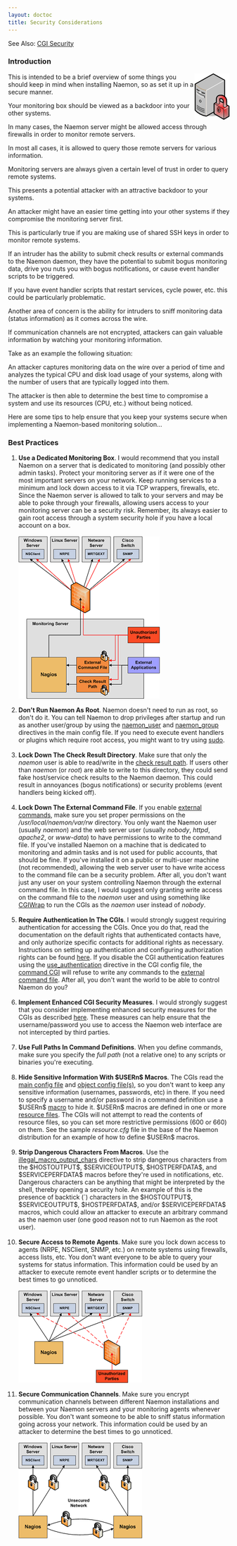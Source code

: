 ```yaml
---
layout: doctoc
title: Security Considerations
---
```


<span class="glyphicon glyphicon-arrow-right"></span> See Also: <a href="cgisecurity.html">CGI Security</a>

<a name="intro"></a>

### Introduction

<img src="images/security.png" border="0" style="float: right; clear: both;" alt="Security" title="Security">

This is intended to be a brief overview of some things you should keep in mind when
installing Naemon, so as set it up in a secure manner.

Your monitoring box should be viewed as a backdoor into your other systems.

In many cases, the Naemon server might be allowed access through firewalls in order
to monitor remote servers.

In most all cases, it is allowed to query those remote servers for various information.

Monitoring servers are always given a certain level of trust in order to query remote systems.

This presents a potential attacker with an attractive backdoor to your systems.

An attacker might have an easier time getting into your other systems if they compromise
the monitoring server first.

This is particularly true if you are making use of shared SSH keys in order to monitor remote systems.

If an intruder has the ability to submit check results or external commands to the Naemon
daemon, they have the potential to submit bogus monitoring data, drive you nuts you with
bogus notifications, or cause event handler scripts to be triggered.

If you have event handler scripts that restart services, cycle power, etc. this could be particularly problematic.

Another area of concern is the ability for intruders to sniff monitoring data (status information) as it comes across the wire.

If communication channels are not encrypted, attackers can gain valuable information by watching your monitoring information.

Take as an example the following situation:

An attacker captures monitoring data on the wire over a period of time and analyzes the
typical CPU and disk load usage of your systems, along with the number of users that are
typically logged into them.

The attacker is then able to determine the best time to compromise a system and use its
resources (CPU, etc.) without being noticed.

Here are some tips to help ensure that you keep your systems secure when implementing
a Naemon-based monitoring solution...

<a name="bestpractices"></a>

### Best Practices

<ol>
<li><strong>Use a Dedicated Monitoring Box</strong>.
    I would recommend that you install Naemon on a server that is dedicated to monitoring
    (and possibly other admin tasks). Protect your monitoring server as if it were one
    of the most important servers on your network.
    Keep running services to a minimum and lock down access to it via TCP wrappers, firewalls,
    etc. Since the Naemon server is allowed to talk to your servers and may be able to poke
    through your firewalls, allowing users access to your monitoring server can be a security risk.
    Remember, its always easier to gain root access through a system security hole if you
    have a local account on a box.<br><br><img src="images/security3.png" border="0" style="float: left; clear: both;" alt="Monitoring Box" title="Monitoring Box"><br clear="all"><br></li>
<li><strong>Don't Run Naemon As Root</strong>.
    Naemon doesn't need to run as root, so don't do it.
    You can tell Naemon to drop privileges after startup and run as another user/group by
    using the <a href="configmain.html#naemon_user">naemon_user</a> and
    <a href="configmain.html#naemon_group">naemon_group</a> directives in the main config file.
    If you need to execute event handlers or plugins which require root access, you might
    want to try using <a href="http://www.courtesan.com/sudo/sudo.html">sudo</a>.<br><br></li>
<li><strong>Lock Down The Check Result Directory</strong>.
    Make sure that only the <i>naemon</i> user is able to read/write in the
    <a href="configmain.html#check_result_path">check result path</a>.
    If users other than <i>naemon</i> (or <i>root</i>) are able to write to this directory,
    they could send fake host/service check results to the Naemon daemon.
    This could result in annoyances (bogus notifications) or security problems (event handlers being kicked off).<br><br></li>
<li><strong>Lock Down The External Command File</strong>.
    If you enable <a href="extcommands.html">external commands</a>, make sure you set proper permissions on the
    <i>/usr/local/naemon/var/rw</i> directory.
    You only want the Naemon user (usually <i>naemon</i>) and the web server user (usually <i>nobody</i>, <i>httpd</i>,
    <i>apache2</i>, or <i>www-data</i>) to have permissions to write to the command file.
    If you've installed Naemon on a machine that is dedicated to monitoring and admin tasks and is not used for public
    accounts, that should be fine. If you've installed it on a public or multi-user machine (not recommended),
    allowing the web server user to have write access to the command file can be a security problem.
    After all, you don't want just any user on your system controlling Naemon through the external command file.
    In this case, I would suggest only granting write access on the command file to the <i>naemon</i> user and
    using something like <a href="http://cgiwrap.sourceforge.net/">CGIWrap</a> to run the CGIs as the <i>naemon</i>
    user instead of <i>nobody</i>.<br><br></li>
<li><strong>Require Authentication In The CGIs</strong>.
    I would strongly suggest requiring authentication for accessing the CGIs.
    Once you do that, read the documentation on the default rights that authenticated contacts have, and only
    authorize specific contacts for additional rights as necessary.
    Instructions on setting up authentication and configuring authorization rights can be found <a href="cgiauth.html">here</a>.
    If you disable the CGI authentication features using the <a href="configcgi.html#use_authentication">use_authentication</a>
    directive in the CGI config file, the <a href="cgis.html#cmd_cgi">command CGI</a> will refuse to write any commands to
    the <a href="configmain.html#command_file">external command file</a>.
    After all, you don't want the world to be able to control Naemon do you?<br><br></li>
<li><strong>Implement Enhanced CGI Security Measures</strong>.
    I would strongly suggest that you consider implementing enhanced security measures for the CGIs as described
    <a href="cgisecurity.html">here</a>.
    These measures can help ensure that the username/password you use to access the Naemon web interface are not
    intercepted by third parties.<br><br></li>
<li><strong>Use Full Paths In Command Definitions</strong>.
    When you define commands, make sure you specify the <i>full path</i> (not a relative one) to any scripts or
    binaries you're executing.<br><br></li>
<li><strong>Hide Sensitive Information With $USERn$ Macros</strong>.
    The CGIs read the <a href="configmain.html">main config file</a> and <a href="configobject.html">object config file(s)</a>,
    so you don't want to keep any sensitive information (usernames, passwords, etc) in there.
    If you need to specify a username and/or password in a command definition use a $USERn$ <a href="macros.html">macro</a> to hide it.
    $USERn$ macros are defined in one or more <a href="configmain.html#resource_file">resource files</a>.
    The CGIs will not attempt to read the contents of resource files, so you can set more restrictive permissions (600 or 660) on them.
    See the sample <i>resource.cfg</i> file in the base of the Naemon distribution for an example of how to define $USERn$ macros.<br><br></li>
<li><strong>Strip Dangerous Characters From Macros</strong>.
    Use the <a href="configmain.html#illegal_macro_output_chars">illegal_macro_output_chars</a> directive to strip
    dangerous characters from the $HOSTOUTPUT$, $SERVICEOUTPUT$, $HOSTPERFDATA$, and $SERVICEPERFDATA$ macros before
    they're used in notifications, etc.
    Dangerous characters can be anything that might be interpreted by the shell, thereby opening a security hole.
    An example of this is the presence of backtick (`) characters in the $HOSTOUTPUT$, $SERVICEOUTPUT$, $HOSTPERFDATA$,
    and/or $SERVICEPERFDATA$ macros, which could allow an attacker to execute an arbitrary command as the naemon user
    (one good reason not to run Naemon as the root user).<br><br></li>
<li><strong>Secure Access to Remote Agents</strong>. Make sure you lock down access to agents (NRPE, NSClient, SNMP, etc.)
    on remote systems using firewalls, access lists, etc.
    You don't want everyone to be able to query your systems for status information.
    This information could be used by an attacker to execute remote event handler scripts or to determine the best
    times to go unnoticed.<br><br><img src="images/security1.png" border="0" style="float: left; clear: both;" alt="Remote Agents" title="Remote Agents"><br clear="all"><br></li>
<li><strong>Secure Communication Channels</strong>. Make sure you encrypt communication channels between different Naemon installations and between your Naemon servers and your monitoring agents whenever possible.
    You don't want someone to be able to sniff status information going across your network.
    This information could be used by an attacker to determine the best times to go unnoticed.<br><br>
    <img src="images/security2.png" border="0" style="float: left; clear: both;" alt="Communication Channels" title="Communication Channels"><br clear="all"><br></li>
</ol>
